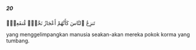 ##### 20

<span class="ayah">تَنزِعُ ٱلنَّاسَ كَأَنَّهُمْ أَعْجَازُ نَخْلٍۢ مُّنقَعِرٍۢ</span>

<span class="ayah_translation">yang menggelimpangkan manusia seakan-akan mereka pokok korma yang tumbang.</span>
